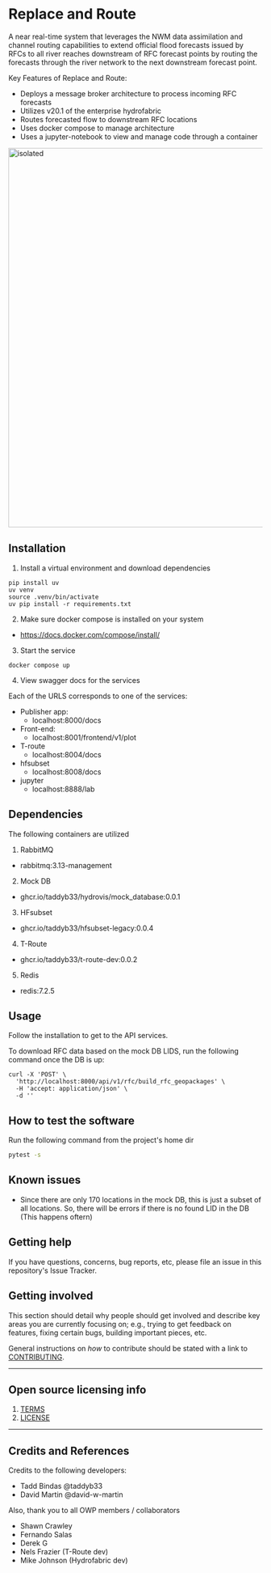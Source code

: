 # Replace and Route

A near real-time system that leverages the NWM data assimilation and channel routing capabilities to extend official flood forecasts issued by RFCs to all river reaches downstream of RFC forecast points by routing the forecasts through the river network to the next downstream forecast point. 

Key Features of Replace and Route:
- Deploys a message broker architecture to process incoming RFC forecasts
- Utilizes v20.1 of the enterprise hydrofabric
- Routes forecasted flow to downstream RFC locations 
- Uses docker compose to manage architecture
- Uses a jupyter-notebook to view and manage code through a container

<img src="docs/API_spec.png" alt="isolated" width="750"/>

## Installation

1. Install a virtual environment and download dependencies

```shell
pip install uv
uv venv
source .venv/bin/activate
uv pip install -r requirements.txt
```

2. Make sure docker compose is installed on your system
- https://docs.docker.com/compose/install/

3. Start the service
```shell
docker compose up
```

4. View swagger docs for the services

Each of the URLS corresponds to one of the services:

- Publisher app:
  - localhost:8000/docs
- Front-end:
  - localhost:8001/frontend/v1/plot
- T-route
  - localhost:8004/docs
- hfsubset
  - localhost:8008/docs
- jupyter
  - localhost:8888/lab


## Dependencies

The following containers are utilized 
1. RabbitMQ
  - rabbitmq:3.13-management
2. Mock DB
  - ghcr.io/taddyb33/hydrovis/mock_database:0.0.1
3. HFsubset
  - ghcr.io/taddyb33/hfsubset-legacy:0.0.4
4. T-Route
  - ghcr.io/taddyb33/t-route-dev:0.0.2
5. Redis
  - redis:7.2.5

## Usage

Follow the installation to get to the API services. 

To download RFC data based on the mock DB LIDS, run the following command once the DB is up:

```shell
curl -X 'POST' \
  'http://localhost:8000/api/v1/rfc/build_rfc_geopackages' \
  -H 'accept: application/json' \
  -d ''
```

## How to test the software

Run the following command from the project's home dir
```sh
pytest -s
```

## Known issues

- Since there are only 170 locations in the mock DB, this is just a subset of all locations. So, there will be errors if there is no found LID in the DB (This happens oftern)

## Getting help

If you have questions, concerns, bug reports, etc, please file an issue in this repository's Issue Tracker.

## Getting involved

This section should detail why people should get involved and describe key areas you are
currently focusing on; e.g., trying to get feedback on features, fixing certain bugs, building
important pieces, etc.

General instructions on _how_ to contribute should be stated with a link to [CONTRIBUTING](CONTRIBUTING.md).


----

## Open source licensing info
1. [TERMS](TERMS.md)
2. [LICENSE](LICENSE)


----

## Credits and References

Credits to the following developers:
- Tadd Bindas @taddyb33
- David Martin @david-w-martin

Also, thank you to all OWP members / collaborators
- Shawn Crawley
- Fernando Salas
- Derek G
- Nels Frazier (T-Route dev)
- Mike Johnson (Hydrofabric dev)